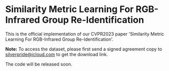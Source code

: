 # Similarity Metric Learning For RGB-Infrared Group Re-Identification

This is the official implementation of our CVPR2023 paper 'Similarity Metric Learning For RGB-Infrared Group Re-Identification'.

**Note:**
To access the dataset, please first send a signed agreement copy to silverpride@icloud.com to get the download link.

The code will be released soon.
